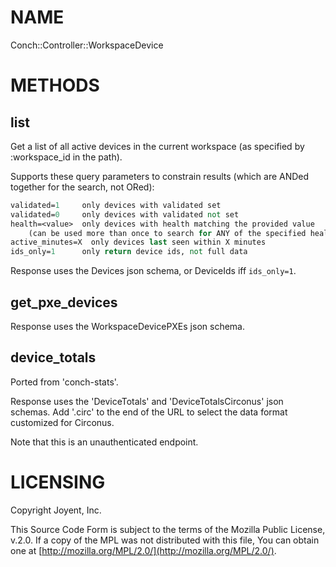 # NAME

Conch::Controller::WorkspaceDevice

# METHODS

## list

Get a list of all active devices in the current workspace (as specified by :workspace\_id in the
path).

Supports these query parameters to constrain results (which are ANDed together for the search,
not ORed):

```perl
validated=1     only devices with validated set
validated=0     only devices with validated not set
health=<value>  only devices with health matching the provided value
    (can be used more than once to search for ANY of the specified health values)
active_minutes=X  only devices last seen within X minutes
ids_only=1      only return device ids, not full data
```

Response uses the Devices json schema, or DeviceIds iff `ids_only=1`.

## get\_pxe\_devices

Response uses the WorkspaceDevicePXEs json schema.

## device\_totals

Ported from 'conch-stats'.

Response uses the 'DeviceTotals' and 'DeviceTotalsCirconus' json schemas.
Add '.circ' to the end of the URL to select the data format customized for Circonus.

Note that this is an unauthenticated endpoint.

# LICENSING

Copyright Joyent, Inc.

This Source Code Form is subject to the terms of the Mozilla Public License,
v.2.0. If a copy of the MPL was not distributed with this file, You can obtain
one at [http://mozilla.org/MPL/2.0/](http://mozilla.org/MPL/2.0/).
